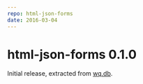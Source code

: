```yaml
---
repo: html-json-forms
date: 2016-03-04
---
```


# html-json-forms 0.1.0

Initial release, extracted from [wq.db](https://wq.io/wq.db).
